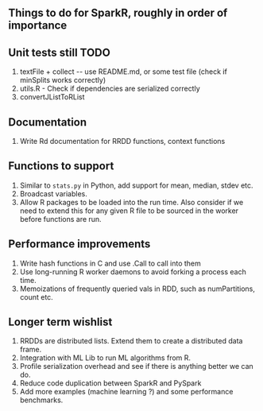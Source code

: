 ## Things to do for SparkR, roughly in order of importance

## Unit tests still TODO

1. textFile + collect -- use README.md, or some test file (check if minSplits
works correctly)
2. utils.R - Check if dependencies are serialized correctly
3. convertJListToRList

## Documentation

1. Write Rd documentation for RRDD functions, context functions

## Functions to support

1. Similar to `stats.py` in Python, add support for mean, median, stdev etc.
2. Broadcast variables.
3. Allow R packages to be loaded into the run time. Also consider if we need to extend
this for any given R file to be sourced in the worker before functions are run.

## Performance improvements
1. Write hash functions in C and use .Call to call into them
2. Use long-running R worker daemons to avoid forking a process each time.
3. Memoizations of frequently queried vals in RDD, such as numPartitions, count etc.

## Longer term wishlist

1. RRDDs are distributed lists. Extend them to create a distributed data frame.
2. Integration with ML Lib to run ML algorithms from R.
3. Profile serialization overhead and see if there is anything better we can do.
4. Reduce code duplication between SparkR and PySpark
5. Add more examples (machine learning ?) and some performance benchmarks.
